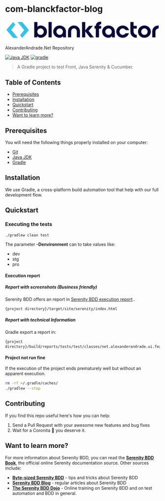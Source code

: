 # com-blanckfactor-blog

![Company logo](assets/company-logo.png)

AlexanderAndrade.Net Repository

[![Java JDK](https://img.shields.io/badge/JavaJDK-8-green.svg)](https://www.oracle.com/co/java/technologies/javase/javase8-archive-downloads.html)
[![gradle](https://img.shields.io/badge/Gradle-v7.4.1-yellow.svg)](https://gradle.org/install/)

>A Gradle project to test Front, Java Serenity & Cucumber.
>

## Table of Contents

- [Prerequisites](#prerequisites)
- [Installation](#installation)
- [Quickstart](#quickstart)
- [Contributing](#contributing)
- [Want to learn more?](#want-to-learn-more)


## Prerequisites<a name="#prerequisites"></a>

You will need the following things properly installed on your computer:

* [Git](http://git-scm.com/)
* [Java JDK](https://www.oracle.com/co/java/technologies/javase/javase8-archive-downloads.html)
* [Gradle](https://gradle.org/install/)


## Installation<a name="#installation"></a>

We use Gradle, a cross-platform build automation tool that help with our full
development flow.

## Quickstart<a name="#quickstart"></a>

### Executing the tests

```bash
./gradlew clean test
```

The parameter **-Denvironment** can to take values like:

   - dev
   - stg
   - pro

#### Execution report

##### Report with screenshots (Business friendly)

Serenity BDD offers an report in [Serenity BDD execution report](https://htmlpreview.github.io/?https://github.com/AlexAndradeSan/blankfactor/raw/main/target/site/serenity/index.html)..
```
{project directory}/target/site/serenity/index.html
```

##### Report with technical Information

Gradle export a report in:

```
{project directory}/build/reports/tests/test/classes/net.alexanderandrade.ui.features.RunnerTest.html
```

#### Project not run fine

If the execution of the project ends prematurely well but without an apparent 
execution. 

```bash
rm -rf ~/.gradle/caches/
./gradlew --stop
```

## Contributing<a name="#contributing"></a>

If you find this repo useful here's how you can help:

1. Send a Pull Request with your awesome new features and bug fixes
2. Wait for a Coronita :beer: you deserve it.


## Want to learn more?<a name="#want-to-learn-more"></a>

For more information about Serenity BDD, you can read the [**Serenity BDD Book**](https://serenity-bdd.github.io/theserenitybook/latest/index.html), the official online Serenity documentation source. Other sources include:
* **[Byte-sized Serenity BDD](https://www.youtube.com/channel/UCav6-dPEUiLbnu-rgpy7_bw/featured)** - tips and tricks about Serenity BDD
* [**Serenity BDD Blog**](https://johnfergusonsmart.com/category/serenity-bdd/) - regular articles about Serenity BDD
* [**The Serenity BDD Dojo**](https://serenitydojo.teachable.com) - Online training on Serenity BDD and on test automation and BDD in general.
